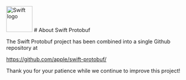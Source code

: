 <img src="https://swift.org/assets/images/swift.svg" alt="Swift logo" height="70" >
# About Swift Protobuf

The Swift Protobuf project has been combined into a single Github repository at

https://github.com/apple/swift-protobuf/

Thank you for your patience while we continue to improve this project!
